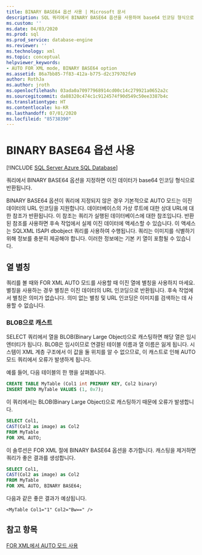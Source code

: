 ```yaml
---
title: BINARY BASE64 옵션 사용 | Microsoft 문서
description: SQL 쿼리에서 BINARY BASE64 옵션을 사용하여 base64 인코딩 형식으로 이진 데이터를 반환하는 방법에 대해 알아봅니다.
ms.custom: ''
ms.date: 04/03/2020
ms.prod: sql
ms.prod_service: database-engine
ms.reviewer: ''
ms.technology: xml
ms.topic: conceptual
helpviewer_keywords:
- AUTO FOR XML mode, BINARY BASE64 option
ms.assetid: 86a7bb85-7f83-412a-b775-d2c379702fe9
author: RothJa
ms.author: jroth
ms.openlocfilehash: 03ada0a70977968914cd00c14c279921a0652a2c
ms.sourcegitcommit: da88320c474c1c9124574f90d549c50ee3387b4c
ms.translationtype: HT
ms.contentlocale: ko-KR
ms.lasthandoff: 07/01/2020
ms.locfileid: "85738390"
---
```

# <a name="use-the-binary-base64-option"></a>BINARY BASE64 옵션 사용

[!INCLUDE [SQL Server Azure SQL Database](../../includes/applies-to-version/sql-asdb.md)]

쿼리에서 BINARY BASE64 옵션을 지정하면 이진 데이터가 base64 인코딩 형식으로 반환됩니다.

BINARY BASE64 옵션이 쿼리에 지정되지 않은 경우 기본적으로 AUTO 모드는 이진 데이터의 URL 인코딩을 지원합니다. 데이터베이스의 가상 루트에 대한 상대 URL에 대한 참조가 반환됩니다. 이 참조는 쿼리가 실행된 데이터베이스에 대한 참조입니다. 반환된 참조를 사용하면 후속 작업에서 실제 이진 데이터에 액세스할 수 있습니다. 이 액세스는 SQLXML ISAPI dbobject 쿼리를 사용하여 수행됩니다. 쿼리는 이미지를 식별하기 위해 정보를 충분히 제공해야 합니다. 이러한 정보에는 기본 키 열이 포함될 수 있습니다.

## <a name="column-alias"></a>열 별칭

쿼리를 볼 때와 FOR XML AUTO 모드를 사용할 때 이진 열에 별칭을 사용하지 마세요. 별칭을 사용하는 경우 별칭은 이진 데이터의 URL 인코딩으로 반환됩니다. 후속 작업에서 별칭은 의미가 없습니다. 의미 없는 별칭 및 URL 인코딩은 이미지를 검색하는 데 사용할 수 없습니다.

### <a name="cast-to-a-blob"></a>BLOB으로 캐스트

SELECT 쿼리에서 열을 BLOB(Binary Large Object)으로 캐스팅하면 해당 열은 임시 엔터티가 됩니다. BLOB은 임시이므로 연결된 테이블 이름과 열 이름은 잃게 됩니다. 시스템이 XML 계층 구조에서 이 값을 둘 위치를 알 수 없으므로, 이 캐스트로 인해 AUTO 모드 쿼리에서 오류가 발생하게 됩니다.

예를 들어, 다음 테이블의 한 행을 살펴봅니다.

```sql
CREATE TABLE MyTable (Col1 int PRIMARY KEY, Col2 binary)
INSERT INTO MyTable VALUES (1, 0x7);
```

이 쿼리에서는 BLOB(Binary Large Object)으로 캐스팅하기 때문에 오류가 발생합니다.

```sql
SELECT Col1,
CAST(Col2 as image) as Col2
FROM MyTable
FOR XML AUTO;
```

이 솔루션은 FOR XML 절에 BINARY BASE64 옵션을 추가합니다. 캐스팅을 제거하면 쿼리가 좋은 결과를 생성합니다.

```sql
SELECT Col1,
CAST(Col2 as image) as Col2
FROM MyTable
FOR XML AUTO, BINARY BASE64;
```

다음과 같은 좋은 결과가 예상됩니다.

```console
<MyTable Col1="1" Col2="Bw==" />
```

## <a name="see-also"></a>참고 항목

[FOR XML에서 AUTO 모드 사용](../../relational-databases/xml/use-auto-mode-with-for-xml.md)

